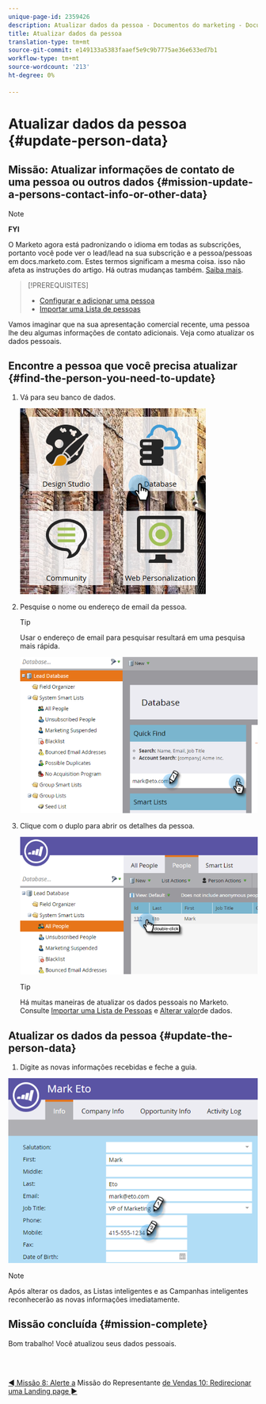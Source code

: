 ```yaml
---
unique-page-id: 2359426
description: Atualizar dados da pessoa - Documentos do marketing - Documentação do produto
title: Atualizar dados da pessoa
translation-type: tm+mt
source-git-commit: e149133a5383faaef5e9c9b7775ae36e633ed7b1
workflow-type: tm+mt
source-wordcount: '213'
ht-degree: 0%

---
```



# Atualizar dados da pessoa {#update-person-data}

## Missão: Atualizar informações de contato de uma pessoa ou outros dados {#mission-update-a-persons-contact-info-or-other-data}

>[!NOTE]
>
>**FYI**
>
>O Marketo agora está padronizando o idioma em todas as subscrições, portanto você pode ver o lead/lead na sua subscrição e a pessoa/pessoas em docs.marketo.com. Estes termos significam a mesma coisa. isso não afeta as instruções do artigo. Há outras mudanças também. [Saiba mais](http://docs.marketo.com/display/DOCS/Updates+to+Marketo+Terminology).

>[!PREREQUISITES]
>
>* [Configurar e adicionar uma pessoa](get-set-up-and-add-a-person.md)
>* [Importar uma Lista de pessoas](import-a-list-of-people.md)

>



Vamos imaginar que na sua apresentação comercial recente, uma pessoa lhe deu algumas informações de contato adicionais. Veja como atualizar os dados pessoais.

## Encontre a pessoa que você precisa atualizar {#find-the-person-you-need-to-update}

1. Vá para seu banco de dados.

   ![](assets/db-3.png)

1. Pesquise o nome ou endereço de email da pessoa.

   >[!TIP]
   >
   >Usar o endereço de email para pesquisar resultará em uma pesquisa mais rápida.

   ![](assets/two-rubiks.png)

1. Clique com o duplo para abrir os detalhes da pessoa.

   ![](assets/three-rubiks.png)

   >[!TIP]
   >
   >Há muitas maneiras de atualizar os dados pessoais no Marketo. Consulte [Importar uma Lista de Pessoas](import-a-list-of-people.md) e [Alterar valor](../../product-docs/core-marketo-concepts/smart-campaigns/flow-actions/change-data-value.md)de dados.

## Atualizar os dados da pessoa {#update-the-person-data}

1. Digite as novas informações recebidas e feche a guia.

![](assets/four-rubiks.png)

>[!NOTE]
>
>Após alterar os dados, as Listas inteligentes e as Campanhas inteligentes reconhecerão as novas informações imediatamente.

## Missão concluída {#mission-complete}

Bom trabalho! Você atualizou seus dados pessoais.

<br> 

[◄ Missão 8: Alerte a](alert-the-sales-rep.md) Missão do Representante [de Vendas 10: Redirecionar uma Landing page ►](redirect-a-landing-page.md)